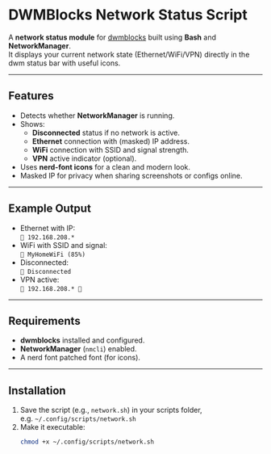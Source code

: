 # DWMBlocks Network Status Script

A **network status module** for [dwmblocks](https://github.com/torrinfail/dwmblocks) built using **Bash** and **NetworkManager**.  
It displays your current network state (Ethernet/WiFi/VPN) directly in the dwm status bar with useful icons.

---

##  Features
- Detects whether **NetworkManager** is running.
- Shows:
  - **Disconnected** status if no network is active.
  - **Ethernet** connection with (masked) IP address.
  - **WiFi** connection with SSID and signal strength.
  - **VPN** active indicator (optional).
- Uses **nerd-font icons** for a clean and modern look.
- Masked IP for privacy when sharing screenshots or configs online.

---

## Example Output
- Ethernet with IP:  
  `󰈀 192.168.208.*`  
- WiFi with SSID and signal:  
  `󰤨 MyHomeWiFi (85%)`  
- Disconnected:  
  `󰤮 Disconnected`  
- VPN active:  
  `󰈀 192.168.208.* 󰒃`

---

##  Requirements
- **dwmblocks** installed and configured.
- **NetworkManager** (`nmcli`) enabled.
- A nerd font patched font (for icons).

---

## Installation
1. Save the script (e.g., `network.sh`) in your scripts folder,  
   e.g. `~/.config/scripts/network.sh`
2. Make it executable:
   ```bash
   chmod +x ~/.config/scripts/network.sh

